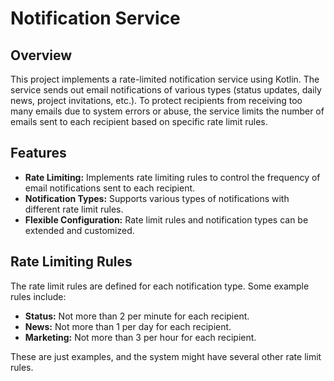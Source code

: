 # Notification Service

## Overview

This project implements a rate-limited notification service using Kotlin. The service sends out email notifications of various types (status updates, daily news, project invitations, etc.). To protect recipients from receiving too many emails due to system errors or abuse, the service limits the number of emails sent to each recipient based on specific rate limit rules.

## Features

- **Rate Limiting:** Implements rate limiting rules to control the frequency of email notifications sent to each recipient.
- **Notification Types:** Supports various types of notifications with different rate limit rules.
- **Flexible Configuration:** Rate limit rules and notification types can be extended and customized.

## Rate Limiting Rules

The rate limit rules are defined for each notification type. Some example rules include:

- **Status:** Not more than 2 per minute for each recipient.
- **News:** Not more than 1 per day for each recipient.
- **Marketing:** Not more than 3 per hour for each recipient.

These are just examples, and the system might have several other rate limit rules.
